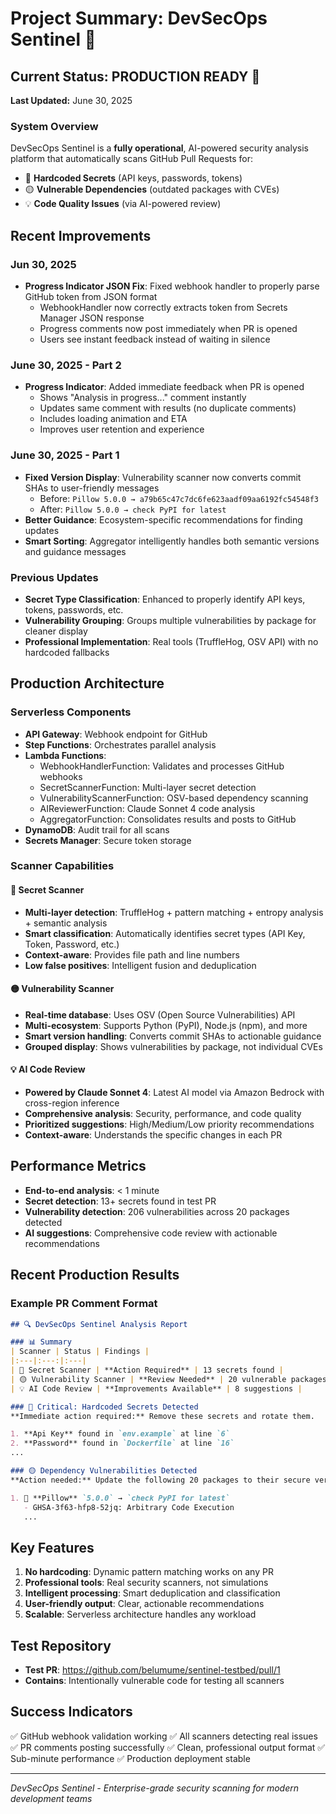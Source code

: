 # Project Summary: DevSecOps Sentinel 🚀

## Current Status: PRODUCTION READY 🎉

**Last Updated:** June 30, 2025

### System Overview
DevSecOps Sentinel is a **fully operational**, AI-powered security analysis platform that automatically scans GitHub Pull Requests for:
- 🔴 **Hardcoded Secrets** (API keys, passwords, tokens)
- 🟡 **Vulnerable Dependencies** (outdated packages with CVEs)
- 💡 **Code Quality Issues** (via AI-powered review)

## Recent Improvements

### Jun 30, 2025
- **Progress Indicator JSON Fix**: Fixed webhook handler to properly parse GitHub token from JSON format
  - WebhookHandler now correctly extracts token from Secrets Manager JSON response
  - Progress comments now post immediately when PR is opened
  - Users see instant feedback instead of waiting in silence

### June 30, 2025 - Part 2
- **Progress Indicator**: Added immediate feedback when PR is opened
  - Shows "Analysis in progress..." comment instantly
  - Updates same comment with results (no duplicate comments)
  - Includes loading animation and ETA
  - Improves user retention and experience

### June 30, 2025 - Part 1
- **Fixed Version Display**: Vulnerability scanner now converts commit SHAs to user-friendly messages
  - Before: `Pillow 5.0.0 → a79b65c47c7dc6fe623aadf09aa6192fc54548f3`
  - After: `Pillow 5.0.0 → check PyPI for latest`
- **Better Guidance**: Ecosystem-specific recommendations for finding updates
- **Smart Sorting**: Aggregator intelligently handles both semantic versions and guidance messages

### Previous Updates
- **Secret Type Classification**: Enhanced to properly identify API keys, tokens, passwords, etc.
- **Vulnerability Grouping**: Groups multiple vulnerabilities by package for cleaner display
- **Professional Implementation**: Real tools (TruffleHog, OSV API) with no hardcoded fallbacks

## Production Architecture

### Serverless Components
- **API Gateway**: Webhook endpoint for GitHub
- **Step Functions**: Orchestrates parallel analysis
- **Lambda Functions**:
  - WebhookHandlerFunction: Validates and processes GitHub webhooks
  - SecretScannerFunction: Multi-layer secret detection
  - VulnerabilityScannerFunction: OSV-based dependency scanning
  - AIReviewerFunction: Claude Sonnet 4 code analysis
  - AggregatorFunction: Consolidates results and posts to GitHub
- **DynamoDB**: Audit trail for all scans
- **Secrets Manager**: Secure token storage

### Scanner Capabilities

#### 🔴 Secret Scanner
- **Multi-layer detection**: TruffleHog + pattern matching + entropy analysis + semantic analysis
- **Smart classification**: Automatically identifies secret types (API Key, Token, Password, etc.)
- **Context-aware**: Provides file path and line numbers
- **Low false positives**: Intelligent fusion and deduplication

#### 🟡 Vulnerability Scanner
- **Real-time database**: Uses OSV (Open Source Vulnerabilities) API
- **Multi-ecosystem**: Supports Python (PyPI), Node.js (npm), and more
- **Smart version handling**: Converts commit SHAs to actionable guidance
- **Grouped display**: Shows vulnerabilities by package, not individual CVEs

#### 💡 AI Code Review
- **Powered by Claude Sonnet 4**: Latest AI model via Amazon Bedrock with cross-region inference
- **Comprehensive analysis**: Security, performance, and code quality
- **Prioritized suggestions**: High/Medium/Low priority recommendations
- **Context-aware**: Understands the specific changes in each PR

## Performance Metrics
- **End-to-end analysis**: < 1 minute
- **Secret detection**: 13+ secrets found in test PR
- **Vulnerability detection**: 206 vulnerabilities across 20 packages detected
- **AI suggestions**: Comprehensive code review with actionable recommendations

## Recent Production Results

### Example PR Comment Format
```markdown
## 🔍 DevSecOps Sentinel Analysis Report

### 📊 Summary
| Scanner | Status | Findings |
|:---|:---:|:---|
| 🔴 Secret Scanner | **Action Required** | 13 secrets found |
| 🟡 Vulnerability Scanner | **Review Needed** | 20 vulnerable packages |
| 💡 AI Code Review | **Improvements Available** | 8 suggestions |

### 🔴 Critical: Hardcoded Secrets Detected
**Immediate action required:** Remove these secrets and rotate them.

1. **Api Key** found in `env.example` at line `6`
2. **Password** found in `Dockerfile` at line `16`
...

### 🟡 Dependency Vulnerabilities Detected
**Action needed:** Update the following 20 packages to their secure versions.

1. 🔴 **Pillow** `5.0.0` → `check PyPI for latest`
   - GHSA-3f63-hfp8-52jq: Arbitrary Code Execution
   ...
```

## Key Features
1. **No hardcoding**: Dynamic pattern matching works on any PR
2. **Professional tools**: Real security scanners, not simulations
3. **Intelligent processing**: Smart deduplication and classification
4. **User-friendly output**: Clear, actionable recommendations
5. **Scalable**: Serverless architecture handles any workload

## Test Repository
- **Test PR**: https://github.com/belumume/sentinel-testbed/pull/1
- **Contains**: Intentionally vulnerable code for testing all scanners

## Success Indicators
✅ GitHub webhook validation working
✅ All scanners detecting real issues
✅ PR comments posting successfully
✅ Clean, professional output format
✅ Sub-minute performance
✅ Production deployment stable

---
*DevSecOps Sentinel - Enterprise-grade security scanning for modern development teams* 